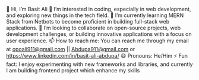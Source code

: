 👋 Hi, I’m Basit Ali
👀 I’m interested in coding, especially in web development, and exploring new things in the tech field.
🌱 I’m currently learning MERN Stack from Netbots to become proficient in building full-stack web applications.
💞️ I’m looking to collaborate on open-source projects, web development challenges, or building innovative applications with a focus on user experience.
📫 How to reach me: You can reach me through my email at opoali911@gmail.com || Abdupa911@gmail.com or https://www.linkedin.com/in/basit-ali-abdupa/
😄 Pronouns: He/Him
⚡ Fun fact: I enjoy experimenting with new frameworks and libraries, and currently I am building frontend project which enhance my skills 



<!---
BasitAli164/BasitAli164 is a ✨ special ✨ repository because its `README.md` (this file) appears on your GitHub profile.
You can click the Preview link to take a look at your changes.
--->
